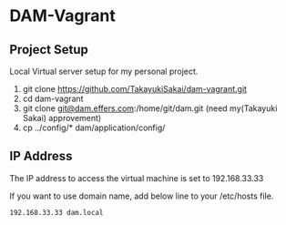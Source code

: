 # DAM-Vagrant

## Project Setup

Local Virtual server setup for my personal project.

1. git clone https://github.com/TakayukiSakai/dam-vagrant.git
2. cd dam-vagrant
3. git clone git@dam.effers.com:/home/git/dam.git (need my(Takayuki Sakai) approvement)
4. cp ../config/* dam/application/config/

## IP Address

The IP address to access the virtual machine is set to 192.168.33.33

If you want to use domain name, add below line to your /etc/hosts file.

`192.168.33.33 dam.local`
